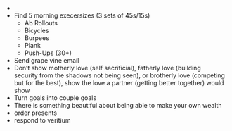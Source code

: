 - 
- Find 5 morning execersizes (3 sets of 45s/15s)
    - Ab Rollouts
    - Bicycles
    - Burpees
    - Plank
    - Push-Ups (30+)
- Send grape vine email
- Don’t show motherly love (self sacrificial), fatherly love (building security from the shadows not being seen), or brotherly love (competing but for the best), show the love a partner (getting better together) would show
- Turn goals into couple goals
- There is something beautiful about being able to make your own wealth
- order presents
- respond to veritium
